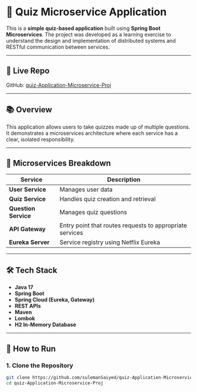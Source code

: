 # 🧠 Quiz Microservice Application

This is a **simple quiz-based application** built using **Spring Boot Microservices**. The project was developed as a learning exercise to understand the design and implementation of distributed systems and RESTful communication between services.

---

## 🚀 Live Repo

GitHub: [quiz-Application-Microservice-Proj](https://github.com/sulemanSaiyed/quiz-Application-Microservice-Proj)

---

## 📚 Overview

This application allows users to take quizzes made up of multiple questions. It demonstrates a microservices architecture where each service has a clear, isolated responsibility.

---

## 🧩 Microservices Breakdown

| Service           | Description                                         |
|-------------------|-----------------------------------------------------|
| **User Service**  | Manages user data                                   |
| **Quiz Service**  | Handles quiz creation and retrieval                 |
| **Question Service** | Manages quiz questions                           |
| **API Gateway**   | Entry point that routes requests to appropriate services |
| **Eureka Server** | Service registry using Netflix Eureka               |

---

## 🛠️ Tech Stack

- **Java 17**
- **Spring Boot**
- **Spring Cloud (Eureka, Gateway)**
- **REST APIs**
- **Maven**
- **Lombok**
- **H2 In-Memory Database**

---

## 🔧 How to Run

### 1. Clone the Repository
```bash
git clone https://github.com/sulemanSaiyed/quiz-Application-Microservice-Proj.git
cd quiz-Application-Microservice-Proj
